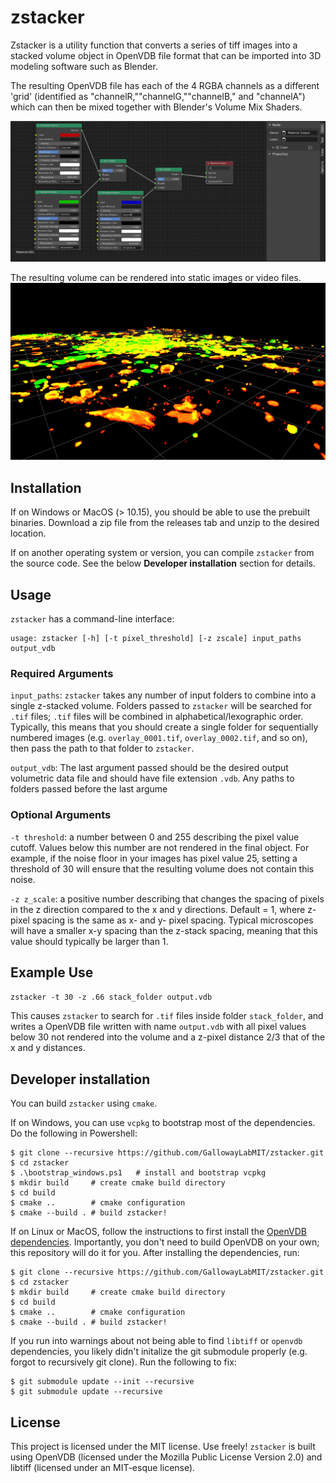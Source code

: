 # zstacker
Zstacker is a utility function that converts a series of tiff images into a stacked volume object in OpenVDB file format that can be imported into 3D modeling software such as Blender. 

The resulting OpenVDB file has each of the 4 RGBA channels as a different 'grid' (identified as "channelR,""channelG,""channelB," and "channelA") which can then be mixed together with Blender's Volume Mix Shaders.  

![Example](/documentation_images/mix_shaders.png)

The resulting volume can be rendered into static images or video files.
![example_image](/documentation_images/example_render.png)

## Installation

If on Windows or MacOS (> 10.15), you should be able to use the prebuilt binaries. Download a zip file from the releases tab and unzip to the desired location.

If on another operating system or version, you can compile `zstacker` from the source code. See the below **Developer installation** section for details.

## Usage
`zstacker` has a command-line interface:

```
usage: zstacker [-h] [-t pixel_threshold] [-z zscale] input_paths output_vdb
```

### Required Arguments
`input_paths`: `zstacker` takes any number of input folders to combine into a single z-stacked volume. Folders passed to `zstacker` will be searched for `.tif` files; `.tif` files will be combined in alphabetical/lexographic order. Typically, this means that you should create a single folder for sequentially numbered images (e.g. `overlay_0001.tif`, `overlay_0002.tif`, and so on), then pass the path to that folder to `zstacker`.

`output_vdb`: The last argument passed should be the desired output volumetric data file and should have file extension `.vdb`. Any paths to folders passed before the last argume

### Optional Arguments

`-t threshold`: a number between 0 and 255 describing the pixel value cutoff. Values below this number are not rendered in the final object. For example, if the noise floor in your images has pixel value 25, setting a threshold of 30 will ensure that the resulting volume does not contain this noise.

`-z z_scale`: a positive number describing that changes the spacing of pixels in the z direction compared to the x and y directions. Default = 1, where z-pixel spacing is the same as x- and y- pixel spacing. Typical microscopes will have a smaller x-y spacing than the z-stack spacing, meaning that this value should typically be larger than 1.


## Example Use
```zstacker -t 30 -z .66 stack_folder output.vdb```

This causes `zstacker` to search for `.tif` files inside folder `stack_folder`, and writes a OpenVDB file written with name `output.vdb` with all pixel values below 30 not rendered into the volume and a z-pixel distance 2/3 that of the x and y distances. 

## Developer installation

You can build `zstacker` using `cmake`. 

If on Windows, you can use `vcpkg` to bootstrap most of the dependencies. Do the following in Powershell:
```
$ git clone --recursive https://github.com/GallowayLabMIT/zstacker.git
$ cd zstacker
$ .\bootstrap_windows.ps1   # install and bootstrap vcpkg
$ mkdir build     # create cmake build directory
$ cd build
$ cmake ..        # cmake configuration
$ cmake --build . # build zstacker!
```

If on Linux or MacOS, follow the instructions to first install the [OpenVDB dependencies](https://github.com/AcademySoftwareFoundation/openvdb#developer-quick-start). Importantly, you don't need to build OpenVDB on your own; this repository will do it for you. After installing the dependencies, run:
```
$ git clone --recursive https://github.com/GallowayLabMIT/zstacker.git
$ cd zstacker
$ mkdir build     # create cmake build directory
$ cd build
$ cmake ..        # cmake configuration
$ cmake --build . # build zstacker!
```

If you run into warnings about not being able to find `libtiff` or `openvdb` dependencies, you likely didn't initalize the git submodule properly (e.g. forgot to recursively git clone). Run the following to fix:
```
$ git submodule update --init --recursive
$ git submodule update --recursive
```

## License

This project is licensed under the MIT license. Use freely! `zstacker` is built using OpenVDB (licensed under the Mozilla Public License Version 2.0) and libtiff (licensed under an MIT-esque license).
